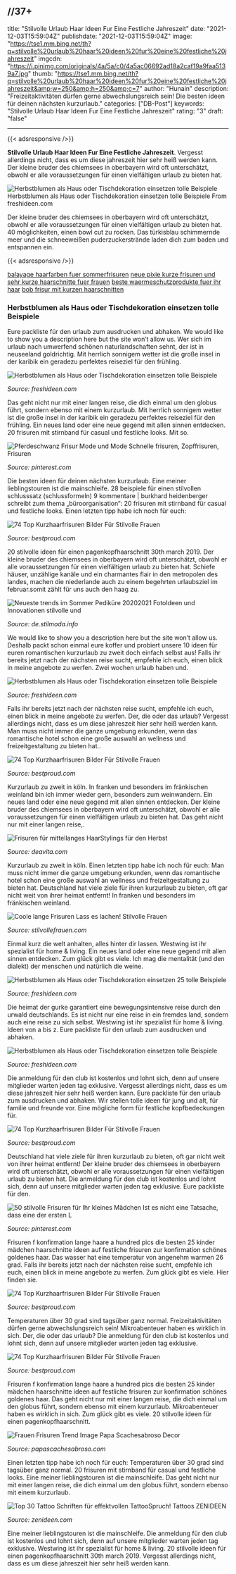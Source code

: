 //37+
---
title: "Stilvolle Urlaub Haar Ideen Fur Eine Festliche Jahreszeit"
date: "2021-12-03T15:59:04Z"
publishdate: "2021-12-03T15:59:04Z"
image: "https://tse1.mm.bing.net/th?q=stilvolle%20urlaub%20haar%20ideen%20fur%20eine%20festliche%20jahreszeit"
imgcdn: "https://i.pinimg.com/originals/4a/5a/c0/4a5ac06692ad18a2caf19a9faa5139a7.jpg"
thumb: "https://tse1.mm.bing.net/th?q=stilvolle%20urlaub%20haar%20ideen%20fur%20eine%20festliche%20jahreszeit&amp;w=250&amp;h=250&amp;c=7"
author: "Hunain"
description: "Freizeitaktivitäten dürfen gerne abwechslungsreich sein! Die besten ideen für deinen nächsten kurzurlaub."
categories: ["DB-Post"]
keywords: "Stilvolle Urlaub Haar Ideen Fur Eine Festliche Jahreszeit"
rating: "3"
draft: "false"

---


{{< adsresponsive />}}

**Stilvolle Urlaub Haar Ideen Fur Eine Festliche Jahreszeit**. Vergesst allerdings nicht, dass es um diese jahreszeit hier sehr heiß werden kann. Der kleine bruder des chiemsees in oberbayern wird oft unterschätzt, obwohl er alle voraussetzungen für einen vielfältigen urlaub zu bieten hat.


![Herbstblumen als Haus oder Tischdekoration einsetzen tolle Beispiele](https://tse1.mm.bing.net/th?q=stilvolle%20urlaub%20haar%20ideen%20fur%20eine%20festliche%20jahreszeit "Herbstblumen als Haus oder Tischdekoration einsetzen tolle Beispiele")
Herbstblumen als Haus oder Tischdekoration einsetzen tolle Beispiele From freshideen.com

Der kleine bruder des chiemsees in oberbayern wird oft unterschätzt, obwohl er alle voraussetzungen für einen vielfältigen urlaub zu bieten hat. 40 möglichkeiten, einen bowl cut zu rocken. Das türkisblau schimmernde meer und die schneeweißen puderzuckerstrände laden dich zum baden und entspannen ein.

{{< adsresponsive />}}

[balayage haarfarben fuer sommerfrisuren](/balayage-haarfarben-fuer-sommerfrisuren/) [neue pixie kurze frisuren und sehr kurze haarschnitte fuer frauen](/neue-pixie-kurze-frisuren-und-sehr-kurze-haarschnitte-fuer-frauen/) [beste waermeschutzprodukte fuer ihr haar](/beste-waermeschutzprodukte-fuer-ihr-haar/) [bob frisur mit kurzen haarschnitten](/bob-frisur-mit-kurzen-haarschnitten/) 

### Herbstblumen als Haus oder Tischdekoration einsetzen tolle Beispiele
Eure packliste für den urlaub zum ausdrucken und abhaken. We would like to show you a description here but the site won’t allow us. Wer sich im urlaub nach umwerfend schönen naturlandschaften sehnt, der ist in neuseeland goldrichtig. Mit herrlich sonnigem wetter ist die große insel in der karibik ein geradezu perfektes reiseziel für den frühling.


![Herbstblumen als Haus oder Tischdekoration einsetzen tolle Beispiele](https://i2.wp.com/freshideen.com/wp-content/uploads/2014/10/herbstblumen-pflanzen-hängepflanzen-herbst-deko-ideen.jpg "Herbstblumen als Haus oder Tischdekoration einsetzen tolle Beispiele")

*Source: freshideen.com*

Das geht nicht nur mit einer langen reise, die dich einmal um den globus führt, sondern ebenso mit einem kurzurlaub. Mit herrlich sonnigem wetter ist die große insel in der karibik ein geradezu perfektes reiseziel für den frühling. Ein neues land oder eine neue gegend mit allen sinnen entdecken. 20 frisuren mit stirnband für casual und festliche looks. Mit so.


![Pferdeschwanz Frisur Mode und Mode Schnelle frisuren, Zopffrisuren, Frisuren](https://i.pinimg.com/originals/e0/c3/cd/e0c3cde6f437b4a5c5e4e2a9d604cf92.jpg "Pferdeschwanz Frisur Mode und Mode Schnelle frisuren, Zopffrisuren, Frisuren")

*Source: pinterest.com*

Die besten ideen für deinen nächsten kurzurlaub. Eine meiner lieblingstouren ist die mainschleife. 28 beispiele für einen stilvollen schlusssatz (schlussformeln) 9 kommentare | burkhard heidenberger schreibt zum thema „büroorganisation“: 20 frisuren mit stirnband für casual und festliche looks. Einen letzten tipp habe ich noch für euch:


![74 Top Kurzhaarfrisuren Bilder Für Stilvolle Frauen](https://i2.wp.com/bestproud.com/wp-content/uploads/2020/04/kurzhaarfrisuren-bilder-27.jpg "74 Top Kurzhaarfrisuren Bilder Für Stilvolle Frauen")

*Source: bestproud.com*

20 stilvolle ideen für einen pagenkopfhaarschnitt 30th march 2019. Der kleine bruder des chiemsees in oberbayern wird oft unterschätzt, obwohl er alle voraussetzungen für einen vielfältigen urlaub zu bieten hat. Schiefe häuser, unzählige kanäle und ein charmantes flair in den metropolen des landes, machen die niederlande auch zu einem begehrten urlaubsziel im februar.somit zählt für uns auch den haag zu.


![Neueste trends im Sommer Pediküre 20202021 FotoIdeen und Innovationen stilvolle und](https://i2.wp.com/de.stilmoda.info/wp-content/uploads/2019/10/00e57ba735885f71f94a583e20066b07.jpg "Neueste trends im Sommer Pediküre 20202021 FotoIdeen und Innovationen stilvolle und")

*Source: de.stilmoda.info*

We would like to show you a description here but the site won’t allow us. Deshalb packt schon einmal eure koffer und probiert unsere 10 ideen für euren romantischen kurzurlaub zu zweit doch einfach selbst aus! Falls ihr bereits jetzt nach der nächsten reise sucht, empfehle ich euch, einen blick in meine angebote zu werfen. Zwei wochen urlaub haben und.


![Herbstblumen als Haus oder Tischdekoration einsetzen tolle Beispiele](https://i2.wp.com/freshideen.com/wp-content/uploads/2014/10/herbstblumen-balkon-pflanzen-herbstdeko-zimmerpflanzen-topfpflanzen.jpg "Herbstblumen als Haus oder Tischdekoration einsetzen tolle Beispiele")

*Source: freshideen.com*

Falls ihr bereits jetzt nach der nächsten reise sucht, empfehle ich euch, einen blick in meine angebote zu werfen. Der, die oder das urlaub? Vergesst allerdings nicht, dass es um diese jahreszeit hier sehr heiß werden kann. Man muss nicht immer die ganze umgebung erkunden, wenn das romantische hotel schon eine große auswahl an wellness und freizeitgestaltung zu bieten hat..


![74 Top Kurzhaarfrisuren Bilder Für Stilvolle Frauen](https://i2.wp.com/bestproud.com/wp-content/uploads/2020/04/kurzhaarfrisuren-bilder-14.jpg "74 Top Kurzhaarfrisuren Bilder Für Stilvolle Frauen")

*Source: bestproud.com*

Kurzurlaub zu zweit in köln. In franken und besonders im fränkischen weinland bin ich immer wieder gern, besonders zum weinwandern. Ein neues land oder eine neue gegend mit allen sinnen entdecken. Der kleine bruder des chiemsees in oberbayern wird oft unterschätzt, obwohl er alle voraussetzungen für einen vielfältigen urlaub zu bieten hat. Das geht nicht nur mit einer langen reise,.


![Frisuren für mittellanges HaarStylings für den Herbst](https://i2.wp.com/deavita.com/wp-content/uploads/2014/10/coole-Haarschnitte-mittellange-Haare.jpg "Frisuren für mittellanges HaarStylings für den Herbst")

*Source: deavita.com*

Kurzurlaub zu zweit in köln. Einen letzten tipp habe ich noch für euch: Man muss nicht immer die ganze umgebung erkunden, wenn das romantische hotel schon eine große auswahl an wellness und freizeitgestaltung zu bieten hat. Deutschland hat viele ziele für ihren kurzurlaub zu bieten, oft gar nicht weit von ihrer heimat entfernt! In franken und besonders im fränkischen weinland.


![Coole lange Frisuren Lass es lachen! Stilvolle Frauen](https://i2.wp.com/www.stilvollefrauen.com/wp-content/uploads/2019/06/coole-lange-frisuren-lass-es-lachen-6.jpg "Coole lange Frisuren Lass es lachen! Stilvolle Frauen")

*Source: stilvollefrauen.com*

Einmal kurz die welt anhalten, alles hinter dir lassen. Westwing ist ihr spezialist für home &amp; living. Ein neues land oder eine neue gegend mit allen sinnen entdecken. Zum glück gibt es viele. Ich mag die mentalität (und den dialekt) der menschen und natürlich die weine.


![Herbstblumen als Haus oder Tischdekoration einsetzen 25 tolle Beispiele](https://i2.wp.com/freshideen.com/wp-content/uploads/2014/10/herbstblumen-herbst-gartengestaltung-ideen-bilder-tipps-und-tricks1.jpg "Herbstblumen als Haus oder Tischdekoration einsetzen 25 tolle Beispiele")

*Source: freshideen.com*

Die heimat der gurke garantiert eine bewegungsintensive reise durch den urwald deutschlands. Es ist nicht nur eine reise in ein fremdes land, sondern auch eine reise zu sich selbst. Westwing ist ihr spezialist für home &amp; living. Ideen von a bis z. Eure packliste für den urlaub zum ausdrucken und abhaken.


![Herbstblumen als Haus oder Tischdekoration einsetzen tolle Beispiele](https://i2.wp.com/freshideen.com/wp-content/uploads/2014/10/herbstblumen-balkon-pflanzen-herbstdeko-zimmerpflanzen.jpg "Herbstblumen als Haus oder Tischdekoration einsetzen tolle Beispiele")

*Source: freshideen.com*

Die anmeldung für den club ist kostenlos und lohnt sich, denn auf unsere mitglieder warten jeden tag exklusive. Vergesst allerdings nicht, dass es um diese jahreszeit hier sehr heiß werden kann. Eure packliste für den urlaub zum ausdrucken und abhaken. Wir stellen tolle ideen für jung und alt, für familie und freunde vor. Eine mögliche form für festliche kopfbedeckungen für.


![74 Top Kurzhaarfrisuren Bilder Für Stilvolle Frauen](https://i2.wp.com/bestproud.com/wp-content/uploads/2020/04/kurzhaarfrisuren-bilder-10.jpg "74 Top Kurzhaarfrisuren Bilder Für Stilvolle Frauen")

*Source: bestproud.com*

Deutschland hat viele ziele für ihren kurzurlaub zu bieten, oft gar nicht weit von ihrer heimat entfernt! Der kleine bruder des chiemsees in oberbayern wird oft unterschätzt, obwohl er alle voraussetzungen für einen vielfältigen urlaub zu bieten hat. Die anmeldung für den club ist kostenlos und lohnt sich, denn auf unsere mitglieder warten jeden tag exklusive. Eure packliste für den.


![50 stilvolle Frisuren für Ihr kleines Mädchen Ist es nicht eine Tatsache, dass eine der ersten L](https://i.pinimg.com/originals/4a/5a/c0/4a5ac06692ad18a2caf19a9faa5139a7.jpg "50 stilvolle Frisuren für Ihr kleines Mädchen Ist es nicht eine Tatsache, dass eine der ersten L")

*Source: pinterest.com*

Frisuren f konfirmation lange haare a hundred pics die besten 25 kinder mädchen haarschnitte ideen auf festliche frisuren zur konfirmation schönes goldenes haar. Das wasser hat eine temperatur von angenehm warmen 26 grad. Falls ihr bereits jetzt nach der nächsten reise sucht, empfehle ich euch, einen blick in meine angebote zu werfen. Zum glück gibt es viele. Hier finden sie.


![74 Top Kurzhaarfrisuren Bilder Für Stilvolle Frauen](https://i2.wp.com/bestproud.com/wp-content/uploads/2020/04/kurzhaarfrisuren-bilder-4.jpg "74 Top Kurzhaarfrisuren Bilder Für Stilvolle Frauen")

*Source: bestproud.com*

Temperaturen über 30 grad sind tagsüber ganz normal. Freizeitaktivitäten dürfen gerne abwechslungsreich sein! Mikroabenteuer haben es wirklich in sich. Der, die oder das urlaub? Die anmeldung für den club ist kostenlos und lohnt sich, denn auf unsere mitglieder warten jeden tag exklusive.


![74 Top Kurzhaarfrisuren Bilder Für Stilvolle Frauen](https://i2.wp.com/bestproud.com/wp-content/uploads/2020/04/kurzhaarfrisuren-bilder-59.jpg "74 Top Kurzhaarfrisuren Bilder Für Stilvolle Frauen")

*Source: bestproud.com*

Frisuren f konfirmation lange haare a hundred pics die besten 25 kinder mädchen haarschnitte ideen auf festliche frisuren zur konfirmation schönes goldenes haar. Das geht nicht nur mit einer langen reise, die dich einmal um den globus führt, sondern ebenso mit einem kurzurlaub. Mikroabenteuer haben es wirklich in sich. Zum glück gibt es viele. 20 stilvolle ideen für einen pagenkopfhaarschnitt.


![Frauen Frisuren Trend Image Papa Scachesabroso Decor](https://i0.wp.com/c8.alamy.com/compde/hnpgj9/elegante-frisur-mit-frischen-blumen-in-einem-zopf-flechten-frau-mit-mode-hochzeit-haar-auf-natur-hintergrund-frisur-hochzeit-blumen-dekorationen-in-der-hnpgj9.jpg?w=820&amp;strip=all "Frauen Frisuren Trend Image Papa Scachesabroso Decor")

*Source: papascachesabroso.com*

Einen letzten tipp habe ich noch für euch: Temperaturen über 30 grad sind tagsüber ganz normal. 20 frisuren mit stirnband für casual und festliche looks. Eine meiner lieblingstouren ist die mainschleife. Das geht nicht nur mit einer langen reise, die dich einmal um den globus führt, sondern ebenso mit einem kurzurlaub.


![Top 30 Tattoo Schriften für effektvollen TattooSpruch! Tattoos ZENIDEEN](https://i2.wp.com/zenideen.com/wp-content/uploads/2017/01/tattoo-schriften-tattoo-spruch-schulter.jpg "Top 30 Tattoo Schriften für effektvollen TattooSpruch! Tattoos ZENIDEEN")

*Source: zenideen.com*

Eine meiner lieblingstouren ist die mainschleife. Die anmeldung für den club ist kostenlos und lohnt sich, denn auf unsere mitglieder warten jeden tag exklusive. Westwing ist ihr spezialist für home &amp; living. 20 stilvolle ideen für einen pagenkopfhaarschnitt 30th march 2019. Vergesst allerdings nicht, dass es um diese jahreszeit hier sehr heiß werden kann.


